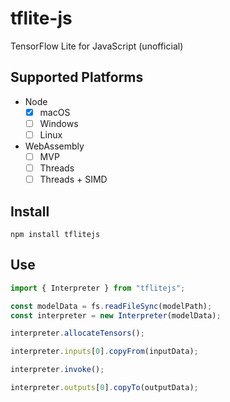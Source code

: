 # tflite-js

TensorFlow Lite for JavaScript (unofficial)

## Supported Platforms

- Node
  - [x] macOS
  - [ ] Windows
  - [ ] Linux
- WebAssembly
  - [ ] MVP
  - [ ] Threads
  - [ ] Threads + SIMD

## Install

```
npm install tflitejs
```

## Use

```js
import { Interpreter } from "tflitejs";

const modelData = fs.readFileSync(modelPath);
const interpreter = new Interpreter(modelData);

interpreter.allocateTensors();

interpreter.inputs[0].copyFrom(inputData);

interpreter.invoke();

interpreter.outputs[0].copyTo(outputData);
```
